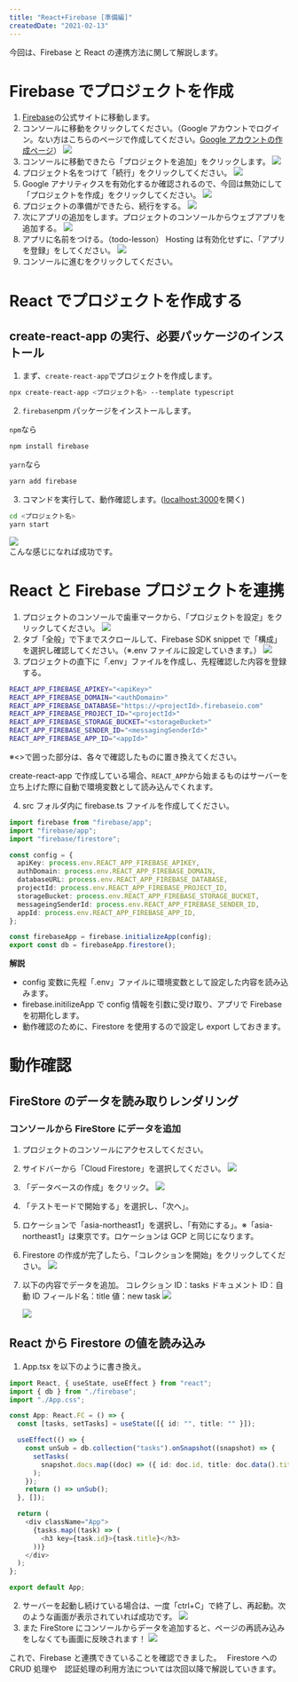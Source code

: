 ```yaml
---
title: "React+Firebase [準備編]"
createdDate: "2021-02-13"
---
```


今回は、Firebase と React の連携方法に関して解説します。

# Firebase でプロジェクトを作成

1. [Firebase](https://firebase.google.com/)の公式サイトに移動します。
2. コンソールに移動をクリックしてください。（Google アカウントでログイン。ない方はこちらのページで作成してください。[Google アカウントの作成ページ](https://accounts.google.com/signup/v2/webcreateaccount?flowName=GlifWebSignIn&flowEntry=SignUp)）
   <img src="/article_images/003/Firebase_top_page.webp"/>
   <br />
3. コンソールに移動できたら「プロジェクトを追加」をクリックします。
   <img src="/article_images/003/firebase_add_project.webp"/>
   <br/>
4. プロジェクト名をつけて「続行」をクリックしてください。
   <img src="/article_images/003/project_name.webp"/>
   <br/>
5. Google アナリティクスを有効化するか確認されるので、今回は無効にして「プロジェクトを作成」をクリックしてください。
   <img src="/article_images/003/firebase_google_analy.webp"/>
   <br />
6. プロジェクトの準備ができたら、続行をする。
   <img src="/article_images/003/firebase_create_project.webp"/>
   <br />
7. 次にアプリの追加をします。プロジェクトのコンソールからウェブアプリを追加する。
   <img src="/article_images/003/add_app.webp"/>
   <br/>
8. アプリに名前をつける。（todo-lesson）
   Hosting は有効化せずに、「アプリを登録」をしてください。
   <img src="/article_images/003/app_name.webp"/>
   <br/>
9. コンソールに進むをクリックしてください。

# React でプロジェクトを作成する

## create-react-app の実行、必要パッケージのインストール

1. まず、`create-react-app`でプロジェクトを作成します。

```bash
npx create-react-app <プロジェクト名> --template typescript
```

2. `firebase`npm パッケージをインストールします。

`npm`なら

```bash
npm install firebase
```

`yarn`なら

```bash
yarn add firebase
```

3. コマンドを実行して、動作確認します。([localhost:3000](http://localhost:3000/)を開く)

```bash
cd <プロジェクト名>
yarn start
```

<img src="/article_images/003/react-logo.webp"/>
<br/>
こんな感じになれば成功です。

# React と Firebase プロジェクトを連携

1. プロジェクトのコンソールで歯車マークから、「プロジェクトを設定」をクリックしてください。
   <img src="/article_images/003/firebase_project_setting.webp"/>
   <br/>
2. タブ「全般」で下までスクロールして、Firebase SDK snippet で「構成」を選択し確認してください。（※.env ファイルに設定していきます。）
   <img src="/article_images/003/firebase_sdk_snippet.webp"/>
   <br/>
3. プロジェクトの直下に「.env」ファイルを作成し、先程確認した内容を登録する。

```bash
REACT_APP_FIREBASE_APIKEY="<apiKey>"
REACT_APP_FIREBASE_DOMAIN="<authDomain>"
REACT_APP_FIREBASE_DATABASE="https://<projectId>.firebaseio.com"
REACT_APP_FIREBASE_PROJECT_ID="<projectId>"
REACT_APP_FIREBASE_STORAGE_BUCKET="<storageBucket>"
REACT_APP_FIREBASE_SENDER_ID="<messagingSenderId>"
REACT_APP_FIREBASE_APP_ID="<appId>"
```

※<>で囲った部分は、各々で確認したものに置き換えてください。

create-react-app で作成している場合、`REACT_APP`から始まるものはサーバーを立ち上げた際に自動で環境変数として読み込んでくれます。

4. src フォルダ内に firebase.ts ファイルを作成してください。

```typescript
import firebase from "firebase/app";
import "firebase/app";
import "firebase/firestore";

const config = {
  apiKey: process.env.REACT_APP_FIREBASE_APIKEY,
  authDomain: process.env.REACT_APP_FIREBASE_DOMAIN,
  databaseURL: process.env.REACT_APP_FIREBASE_DATABASE,
  projectId: process.env.REACT_APP_FIREBASE_PROJECT_ID,
  storageBucket: process.env.REACT_APP_FIREBASE_STORAGE_BUCKET,
  messageingSenderId: process.env.REACT_APP_FIREBASE_SENDER_ID,
  appId: process.env.REACT_APP_FIREBASE_APP_ID,
};

const firebaseApp = firebase.initializeApp(config);
export const db = firebaseApp.firestore();
```

**解説**

- config 変数に先程「.env」ファイルに環境変数として設定した内容を読み込みます。
- firebase.initilizeApp で config 情報を引数に受け取り、アプリで Firebase を初期化します。
- 動作確認のために、Firestore を使用するので設定し export しておきます。

# 動作確認

## FireStore のデータを読み取りレンダリング

### コンソールから FireStore にデータを追加

1. プロジェクトのコンソールにアクセスしてください。
2. サイドバーから「Cloud Firestore」を選択してください。
   <img src="/article_images/003/firebase_cloud_firestore.webp"/>
   <br/>
3. 「データベースの作成」をクリック。
   <img src="/article_images/003/create_firestore.webp"/>
   <br/>
4. 「テストモードで開始する」を選択し、「次へ」。
5. ロケーションで「asia-northeast1」を選択し、「有効にする」。※「asia-northeast1」は東京です。ロケーションは GCP と同じになります。
6. Firestore の作成が完了したら、「コレクションを開始」をクリックしてください。
   <img src="/article_images/003/create_collection.webp"/>
   <br/>

7. 以下の内容でデータを追加。
   コレクション ID：tasks
   ドキュメント ID：自動 ID
   フィールド名：title 値：new task
   <img src="/article_images/003/add_firestore_data.webp"/>

   <img src="/article_images/003/add_document.webp"/>

## React から Firestore の値を読み込み

1. App.tsx を以下のように書き換え。

```typescript
import React, { useState, useEffect } from "react";
import { db } from "./firebase";
import "./App.css";

const App: React.FC = () => {
  const [tasks, setTasks] = useState([{ id: "", title: "" }]);

  useEffect(() => {
    const unSub = db.collection("tasks").onSnapshot((snapshot) => {
      setTasks(
        snapshot.docs.map((doc) => ({ id: doc.id, title: doc.data().title }))
      );
    });
    return () => unSub();
  }, []);

  return (
    <div className="App">
      {tasks.map((task) => (
        <h3 key={task.id}>{task.title}</h3>
      ))}
    </div>
  );
};

export default App;
```

2. サーバーを起動し続けている場合は、一度「ctrl+C」で終了し、再起動。次のような画面が表示されていれば成功です。
   <img src="/article_images/003/display_collection_data.webp"/>
3. また FireStore にコンソールからデータを追加すると、ページの再読み込みをしなくても画面に反映されます！
   <img src="/article_images/003/e2e_test.webp"/>

これで、Firebase と連携できていることを確認できました。　 Firestore への CRUD 処理や　認証処理の利用方法については次回以降で解説していきます。
